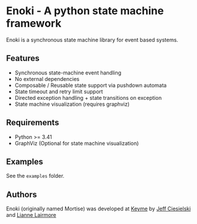 # Enoki - A python state machine framework

Enoki is a synchronous state machine library for event based
systems.

## Features

* Synchronous state-machine event handling
* No external dependencies
* Composable / Reusable state support via pushdown automata
* State timeout and retry limit support
* Directed exception handling + state transitions on exception
* State machine visualization (requires graphviz)

## Requirements

* Python >= 3.41
* GraphViz (Optional for state machine visualization)

## Examples

See the `examples` folder.

## Authors

Enoki (originally named Mortise) was developed at [Keyme](www.key.me) by [Jeff Ciesielski](https://github.com/Jeff-Ciesielski) and [Lianne Lairmore](https://github.com/knithacker)
